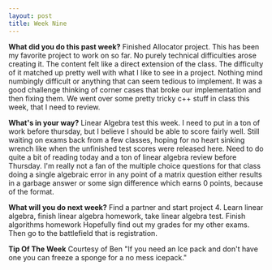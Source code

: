 ```yaml
---
layout: post
title: Week Nine
---
```


**What did you do this past week?**
Finished Allocator project. This has been my favorite project to work on so far. No purely technical difficulties arose creating it. The content
felt like a direct extension of the class. The difficulty of it matched up pretty well with what I like to see in a project. Nothing mind numbingly difficult or
anything that can seem tedious to implement. It was a good challenge thinking of corner cases that broke our implementation and then fixing them.
We went over some pretty tricky c++ stuff in class this week, that I need to review. 

**What's in your way?**
Linear Algebra test this week. I need to put in a ton of work before thursday, but I believe I should be able to score fairly well.
Still waiting on exams back from a few classes, hoping for no heart sinking wrench like when the unfinished test scores were released here.
Need to do quite a bit of reading today and a ton of linear algebra review before Thursday. I'm really not a fan of the multiple choice questions for that class
doing a single algebraic error in any point of a matrix question either results in a garbage answer or some sign difference which earns 0 points, because of the format.


**What will you do next week?**
Find a partner and start project 4. Learn linear algebra, finish linear algebra homework, take linear algebra test. Finish algorithms homework 
Hopefully find out my grades for my other exams. Then go to the battlefield that is registration.

**Tip Of The Week**
Courtesy of Ben "If you need an Ice pack and don't have one you can freeze a sponge for a no mess icepack."
